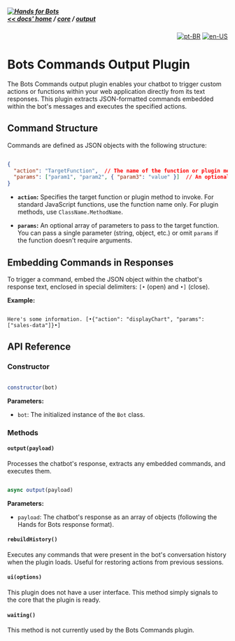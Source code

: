 ##### [![Hands for Bots](https://img.shields.io/badge/[•__•]-Hands_for_Bots-purple?style=social) <br>&lt;&lt; docs' home](../../../../README.md) / [core](../../core.md) / [output](../output.md)

<div align="right">

[![pt-BR](https://img.shields.io/badge/pt-BR-white)](../../../pt-br/core/output/botscommands.md)
[![en-US](https://img.shields.io/badge/en-US-white)](./botscommands.md)

</div>


  # Bots Commands Output Plugin


  The Bots Commands output plugin enables your chatbot to trigger custom actions or functions within your web application directly from its text responses. This plugin extracts JSON-formatted commands embedded within the bot's messages and executes the specified actions.


  ## Command Structure


  Commands are defined as JSON objects with the following structure:


  ```json

  {
    "action": "TargetFunction",  // The name of the function or plugin method to call
    "params": ["param1", "param2", { "param3": "value" }]  // An optional array of parameters
  }

  ```


  - **`action`:** Specifies the target function or plugin method to invoke. For standard JavaScript functions, use the function name only. For plugin methods, use `ClassName.MethodName`.

  - **`params`:** An optional array of parameters to pass to the target function.  You can pass a single parameter (string, object, etc.) or omit `params` if the function doesn't require arguments.


  ## Embedding Commands in Responses


  To trigger a command, embed the JSON object within the chatbot's response text, enclosed in special delimiters: `[•` (open) and `•]` (close).


  **Example:**


  ```

  Here's some information. [•{"action": "displayChart", "params": ["sales-data"]}•]

  ```


  ## API Reference


  ### Constructor


  ```javascript

  constructor(bot)

  ```


  **Parameters:**


  - `bot`: The initialized instance of the `Bot` class.


  ### Methods


  #### `output(payload)`


  Processes the chatbot's response, extracts any embedded commands, and executes them.


  ```javascript

  async output(payload)

  ```


  **Parameters:**


  - `payload`: The chatbot's response as an array of objects (following the Hands for Bots response format).


  #### `rebuildHistory()`


  Executes any commands that were present in the bot's conversation history when the plugin loads. Useful for restoring actions from previous sessions.


  #### `ui(options)`


  This plugin does not have a user interface. This method simply signals to the core that the plugin is ready.


  #### `waiting()`


  This method is not currently used by the Bots Commands plugin.
